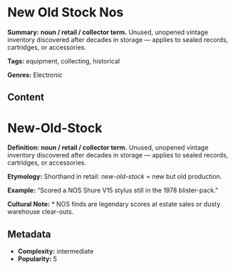 # New Old Stock Nos

**Summary:** **noun / retail / collector term.** Unused, unopened vintage inventory discovered after decades in storage — applies to sealed records, cartridges, or accessories.

**Tags:** equipment, collecting, historical

**Genres:** Electronic

## Content

# New-Old-Stock

**Definition:** **noun / retail / collector term.** Unused, unopened vintage inventory discovered after decades in storage — applies to sealed records, cartridges, or accessories.

**Etymology:** Shorthand in retail: *new-old-stock* = new but old production.

**Example:** “Scored a NOS Shure V15 stylus still in the 1978 blister-pack.”

**Cultural Note:** * NOS finds are legendary scores at estate sales or dusty warehouse clear-outs.

## Metadata

- **Complexity:** intermediate
- **Popularity:** 5
